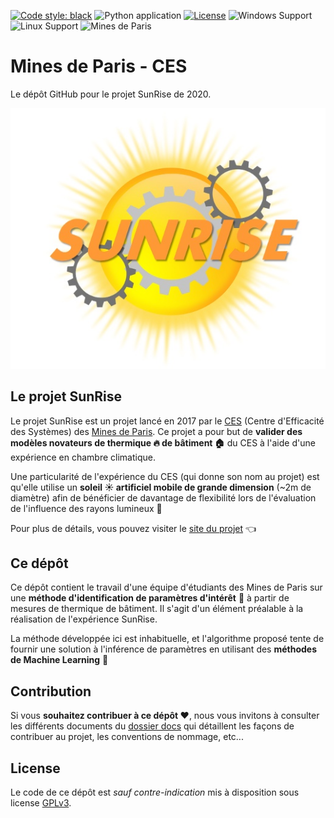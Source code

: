 [![Code style: black](https://img.shields.io/badge/code%20style-black-000000.svg)](https://github.com/psf/black)
![Python application](https://github.com/18tbr/sunrise-refonte/workflows/Python%20application/badge.svg)
[![License](https://img.shields.io/github/license/18tbr/sunrise-refonte)](https://github.com/18tbr/sunrise-refonte/blob/master/LICENSE)
![Windows Support](https://img.shields.io/badge/Windows-Support-brightgreen.svg)
![Linux Support](https://img.shields.io/badge/Linux-Support-brightgreen.svg)
![Mines de Paris](https://img.shields.io/badge/Organisme-Mines%20de%20Paris-blue)
# Mines de Paris - CES
Le dépôt GitHub pour le projet SunRise de 2020.

![Alt text](https://github.com/18tbr/sunrise-refonte/blob/tbr/assets/logoProjet2020.jpg?raw=true "Logo du projet SunRise 2020")

## Le projet SunRise
Le projet SunRise est un projet lancé en 2017 par le [CES](http://www.ces.mines-paristech.fr/Accueil/) (Centre d'Efficacité des Systèmes) des [Mines de Paris](http://www.mines-paristech.fr/). Ce projet a pour but de __valider des modèles novateurs de thermique :fire: de bâtiment :house:__ du CES à l'aide d'une expérience en chambre climatique.

Une particularité de l'expérience du CES (qui donne son nom au projet) est qu'elle utilise un __soleil :sunny: artificiel mobile de grande dimension__ (~2m de diamètre) afin de bénéficier de davantage de flexibilité lors de l'évaluation de l'influence des rayons lumineux :flashlight:

Pour plus de détails, vous pouvez visiter le [site du projet](https://sites.google.com/view/2019-2020-gr12/home) :point_left:

## Ce dépôt
Ce dépôt contient le travail d'une équipe d'étudiants des Mines de Paris sur une __méthode d'identification de paramètres d'intérêt__ :monocle_face: à partir de mesures de thermique de bâtiment. Il s'agit d'un élément préalable à la réalisation de l'expérience SunRise.

La méthode développée ici est inhabituelle, et l'algorithme proposé tente de fournir une solution à l'inférence de paramètres en utilisant des __méthodes de Machine Learning__ :robot:

## Contribution
Si vous __souhaitez contribuer à ce dépôt :heart:__, nous vous invitons à consulter les différents documents du [dossier docs](https://github.com/18tbr/sunrise-refonte/tree/master/docs) qui détaillent les façons de contribuer au projet, les conventions de nommage, etc...

## License
Le code de ce dépôt est _sauf contre-indication_ mis à disposition sous license [GPLv3](https://www.gnu.org/licenses/gpl-3.0.en.html).

